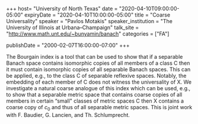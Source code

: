+++
  host= "University of North Texas"
  date = "2020-04-10T09:00:00-05:00"
  expiryDate = "2020-04-10T10:00:00-05:00"
  title = "Coarse Universality"
  speaker = "Pavlos Motakis"
  speaker_institution = "The University of Illinois at Urbana–Champaign"
  talk_site = "http://www.math.unt.edu/~bunyamin/banach"
  categories = ["FA"]

  publishDate = "2000-02-07T16:00:00-07:00"
+++

The Bourgain index is a tool that can be used to show that if a separable Banach space contains isomorphic copies of all members of a class C then it must contain isomorphic copies of all separable Banach spaces. This can be applied, e.g., to the class C of separable reflexive spaces. Notably, the embedding of each member of C does not witness the universality of X. We investigate a natural coarse analogue of this index which can be used, e.g., to show that a separable metric space that contains coarse copies of all members in certain “small" classes of metric spaces C then X contains a coarse copy of $c_0$ and thus of all separable metric spaces.
This is joint work with F. Baudier, G. Lancien, and Th. Schlumprecht.